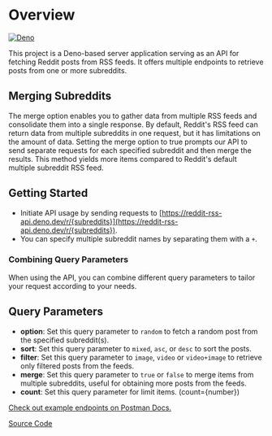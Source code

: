 # Overview

[![Deno](https://github.com/sametcn99/reddit-rss-api/actions/workflows/deno.yml/badge.svg)](https://github.com/sametcn99/reddit-rss-api/actions/workflows/deno.yml)  

This project is a Deno-based server application serving as an API for fetching Reddit posts from RSS feeds. It offers multiple endpoints to retrieve posts from one or more subreddits.

## Merging Subreddits

The merge option enables you to gather data from multiple RSS feeds and consolidate them into a single response. By default, Reddit's RSS feed can return data from multiple subreddits in one request, but it has limitations on the amount of data. Setting the merge option to true prompts our API to send separate requests for each specified subreddit and then merge the results. This method yields more items compared to Reddit's default multiple subreddit RSS feed.

## Getting Started

- Initiate API usage by sending requests to [https://reddit-rss-api.deno.dev/r/{subreddits}](https://reddit-rss-api.deno.dev/r/{subreddits}).
- You can specify multiple subreddit names by separating them with a `+`.

### Combining Query Parameters

When using the API, you can combine different query parameters to tailor your request according to your needs.

## Query Parameters

- **option**: Set this query parameter to `random` to fetch a random post from the specified subreddit(s).
- **sort**: Set this query parameter to `mixed`, `asc`, or `desc` to sort the posts.
- **filter**: Set this query parameter to `image`, `video` or `video+image` to retrieve only filtered posts from the feeds.
- **merge**: Set this query parameter to `true` or `false` to merge items from multiple subreddits, useful for obtaining more posts from the feeds.
- **count**: Set this query parameter for limit items. (count={number})

[Check out example endpoints on Postman Docs.](https://documenter.getpostman.com/view/30816351/2sA3Qs8WVo)

[Source Code](https://github.com/sametcn99/reddit-rss-api)
